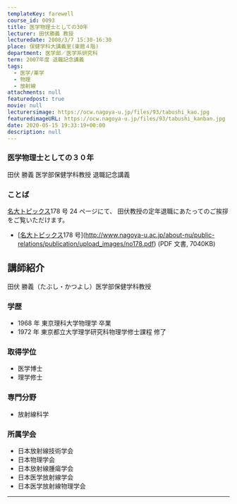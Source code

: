 ```yaml
---
templateKey: farewell
course_id: 0093
title: 医学物理士としての30年
lecturer: 田伏勝義 教授
lecturedate: 2008/3/7 15:30-16:30
place: 保健学科大講義室(東館４階)
department: 医学部／医学系研究科
term: 2007年度 退職記念講義
tags:
  - 医学/薬学
  - 物理
  - 放射線
attachments: null
featuredpost: true
movie: null
lecturersimage: https://ocw.nagoya-u.jp/files/93/tabushi_kao.jpg
featuredimageURL: https://ocw.nagoya-u.jp/files/93/tabushi_kanban.jpg
date: 2020-05-15 19:33:19+00:00
description: null
---
```


### 医学物理士としての３０年

田伏 勝義 医学部保健学科教授 退職記念講義

### ことば

[名大トピックス](http://www.nagoya-u.ac.jp/about-nu/public-relations/publication/topics-archive.html)178 号 24 ページにて、
田伏教授の定年退職にあたってのご挨拶をご覧いただけます。

- [[名大トピックス](http://www.nagoya-u.ac.jp/about-nu/public-relations/publication/topics-archive.html)178 号](http://www.nagoya-u.ac.jp/about-nu/public-relations/publication/upload_images/no178.pdf) (PDF 文書, 7040KB)

## 講師紹介

田伏 勝義（たぶし・かつよし）医学部保健学科教授

### 学歴

- 1968 年 東京理科大学物理学 卒業
- 1972 年 東京都立大学理学研究科物理学修士課程 修了

### 取得学位

- 医学博士
- 理学修士

### 専門分野

- 放射線科学

### 所属学会

- 日本放射線技術学会
- 日本物理学会
- 日本放射線腫瘍学会
- 日本医学放射線学会
- 日本医学放射線物理学会

---

